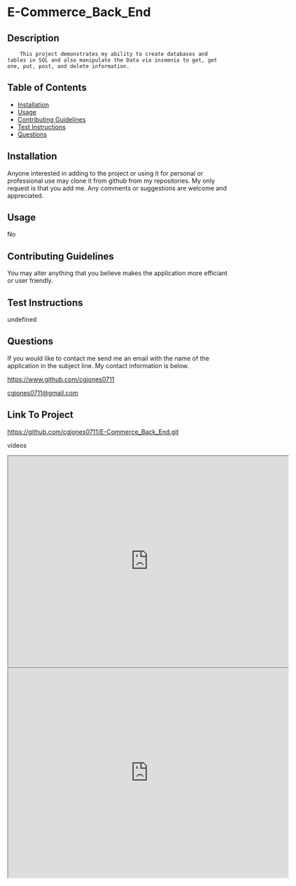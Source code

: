 # E-Commerce_Back_End
 
## Description
        This project demonstrates my ability to create databases and tables in SQL and also manipulate the Data via insomnia to get, get one, put, post, and delete information. 

## Table of Contents 

- [Installation](#installation)
- [Usage](#usage)
- [Contributing Guidelines](#guidelines)
- [Test Instructions](#instructions)
- [Questions](#questions)
    
    

## Installation
Anyone interested in adding to the project or using it for personal or professional use may clone it from github from my repositories. My only request is that you add me. Any comments or suggestions are welcome and appreciated. 

## Usage
No

## Contributing Guidelines
You may alter anything that you believe makes the application more efficiant or user friendly.

## Test Instructions
undefined

## Questions
If you would like to contact me send me an email with the name of the application in the subject line. My contact information is below. 

https://www.github.com/cgjones0711

cgjones0711@gmail.com

## Link To Project
https://github.com/cgjones0711/E-Commerce_Back_End.git

videos
<iframe src="https://drive.google.com/file/d/1I1uQ7GlzMwk04ERREhpyzfwUTwolIdvG/view?usp=sharing" width="640" height="480"></iframe>
<iframe src="https://drive.google.com/file/d/1LR6gsuNqPJ3iQpjD7U9GLWjU1zT5rkyC/view?usp=sharing" width="640" height="480"></iframe>


